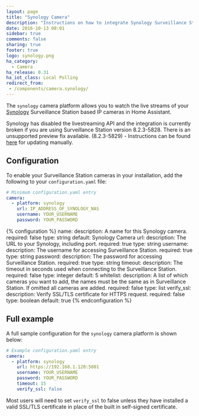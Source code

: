 ```yaml
---
layout: page
title: "Synology Camera"
description: "Instructions on how to integrate Synology Surveillance Station cameras within Home Assistant."
date: 2016-10-13 08:01
sidebar: true
comments: false
sharing: true
footer: true
logo: synology.png
ha_category:
  - Camera
ha_release: 0.31
ha_iot_class: Local Polling
redirect_from:
 - /components/camera.synology/
---
```


The `synology` camera platform allows you to watch the live streams of your [Synology](https://www.synology.com/) Surveillance Station based IP cameras in Home Assistant.

<div class='note'>

Synology has disabled the livestreaming API and the integration is currently broken if you are using Surveillance Station version 8.2.3-5828.
There is an unsupported preview fix available. (8.2.3-5829) - Instructions can be found [here](https://www.vcloudinfo.com/2019/04/how-to-manually-upgrade-your-synology-surveillance-system-firmware.html) for updating manually.

</div>

## Configuration

To enable your Surveillance Station cameras in your installation, add the following to your `configuration.yaml` file:

```yaml
# Minimum configuration.yaml entry
camera:
  - platform: synology
    url: IP_ADDRESS_OF_SYNOLOGY_NAS
    username: YOUR_USERNAME
    password: YOUR_PASSWORD
```

{% configuration %}
name:
  description: A name for this Synology camera.
  required: false
  type: string
  default: Synology Camera
url:
  description: The URL to your Synology, including port.
  required: true
  type: string
username:
  description: The username for accessing Surveillance Station.
  required: true
  type: string
password:
  description: The password for accessing Surveillance Station.
  required: true
  type: string
timeout:
  description: The timeout in seconds used when connecting to the Surveillance Station.
  required: false
  type: integer
  default: 5
whitelist:
  description: A list of which cameras you want to add, the names must be the same as in Surveillance Station. If omitted all cameras are added.
  required: false
  type: list
verify_ssl:
  description: Verify SSL/TLS certificate for HTTPS request.
  required: false
  type: boolean
  default: true
{% endconfiguration %}

## Full example

A full sample configuration for the `synology` camera platform is shown below:

```yaml
# Example configuration.yaml entry
camera:
  - platform: synology
    url: https://192.168.1.120:5001
    username: YOUR_USERNAME
    password: YOUR_PASSWORD
    timeout: 15
    verify_ssl: false
```

<div class='note'>

Most users will need to set `verify_ssl` to false unless they have installed a valid SSL/TLS certificate in place of the built in self-signed certificate.

</div>
